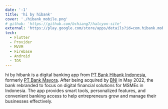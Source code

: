 ```yaml
---
date: '-1'
title: 'hi by hibank'
cover: './hibank_mobile.png'
# github: 'https://github.com/bchiang7/halcyon-site'
external: 'https://play.google.com/store/apps/details?id=com.hibank.mobile&hl=en'
tech:
  - Flutter
  - Provider
  - MVVM
  - Firebase
  - Android
  - IOS
---
```


hi by hibank is a digital banking app from [PT Bank Hibank Indonesia](https://www.hibank.co.id/), formerly [PT Bank Mayora](https://www.hibank.co.id/news/pt-bank-mayora-officially-rebranding-to-pt-bank-hibank-indonesia). After being acquired by [BNI](https://www.bni.co.id/en-us/) in May 2022, the bank rebranded to focus on digital financial solutions for MSMEs in Indonesia. The app provides smart tools, personalized features, and convenient banking access to help entrepreneurs grow and manage their businesses effectively.
